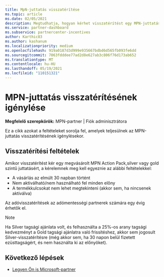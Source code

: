 ```yaml
---
title: MpN-juttatás visszatérítése
ms.topic: article
ms.date: 02/05/2021
description: Megtudhatja, hogyan kérhet visszatérítést egy MPN-juttatásért, és hogy milyen feltételek szükségesek a jogosultsághoz.
ms.service: partner-dashboard
ms.subservice: partnercenter-incentives
author: Karthic83
ms.author: kashanum
ms.localizationpriority: medium
ms.openlocfilehash: 919a0187d3d999e935667bdbd6d565fb093fe6dd
ms.sourcegitcommit: 7063fdddee77ad2d8e627ab3c806f76d173ab652
ms.translationtype: MT
ms.contentlocale: hu-HU
ms.lasthandoff: 05/19/2021
ms.locfileid: "110151321"
---
```

# <a name="request-a-refund-for-an-mpn-benefit"></a>MPN-juttatás visszatérítésének igénylése

**Megfelelő szerepkörök:** MPN-partner | Fiók adminisztrátora

Ez a cikk azokat a feltételeket sorolja fel, amelyek teljesülnek az MPN-juttatás visszatérítésének igénylésekor.

## <a name="criteria-for-a-refund"></a>Visszatérítési feltételek
Amikor visszatérítést kér egy megvásárolt MPN Action Pack,silver vagy gold szintű juttatásért, a kérelemnek meg kell egyeznie az alábbi feltételekkel:

- A vásárlás az elmúlt 30 napban történt
- Nem aktiválható/nem használható fel minden előny
- A termékkulcsokat nem lehet megtekinteni (akkor sem, ha nincsenek aktiválva)

Az adóvisszatérítések az adómentességi partnerek számára egy évig érhetők el.

>[!NOTE]
>Ha Silver tagsági ajánlata volt, és felhasználta a 25%-os arany tagsági kedvezményt a Gold tagsági ajánlatra való frissítéshez, akkor sem jogosult Silver-visszatérítésre (még akkor sem, ha 30 napon belül fizetett ezüsttagságért, és nem használta ki az előnyöket).

## <a name="next-steps"></a>Következő lépések

- [Legyen Ön is Microsoft-partner](mpn-overview.md)
